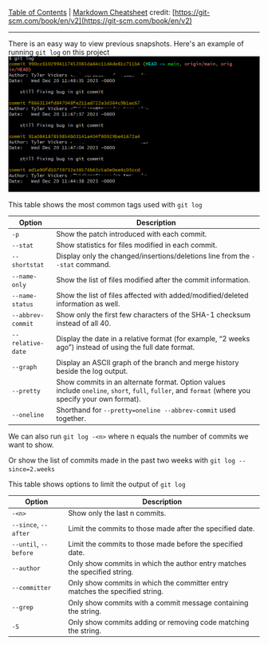 [Table of Contents](../README.md) | [Markdown Cheatsheet](/Markdown%20Cheatsheet.md)
credit: [https://git-scm.com/book/en/v2](https://git-scm.com/book/en/v2)

___
There is an easy way to view previous snapshots.
Here's an example of running `git log` on this project
![git log](../images/git-log.png)

This table shows the most common tags used with `git log`

|Option|Description|
|---|---|
|`-p`|Show the patch introduced with each commit.|
|`--stat`|Show statistics for files modified in each commit.|
|`--shortstat`|Display only the changed/insertions/deletions line from the `--stat` command.|
|`--name-only`|Show the list of files modified after the commit information.|
|`--name-status`|Show the list of files affected with added/modified/deleted information as well.|
|`--abbrev-commit`|Show only the first few characters of the SHA-1 checksum instead of all 40.|
|`--relative-date`|Display the date in a relative format (for example, “2 weeks ago”) instead of using the full date format.|
|`--graph`|Display an ASCII graph of the branch and merge history beside the log output.|
|`--pretty`|Show commits in an alternate format. Option values include `oneline`, `short`, `full`, `fuller`, and `format` (where you specify your own format).|
|`--oneline`|Shorthand for `--pretty=oneline --abbrev-commit` used together.|

We can also run `git log -<n>` where n equals the number of commits we want to show.

Or show the list of commits made in the past two weeks with `git log --since=2.weeks`

This table shows options to limit the output of `git log`

|Option|Description|
|---|---|
|`-<n>`|Show only the last n commits.|
|`--since`, `--after`|Limit the commits to those made after the specified date.|
|`--until`, `--before`|Limit the commits to those made before the specified date.|
|`--author`|Only show commits in which the author entry matches the specified string.|
|`--committer`|Only show commits in which the committer entry matches the specified string.|
|`--grep`|Only show commits with a commit message containing the string.|
|`-S`|Only show commits adding or removing code matching the string.|
